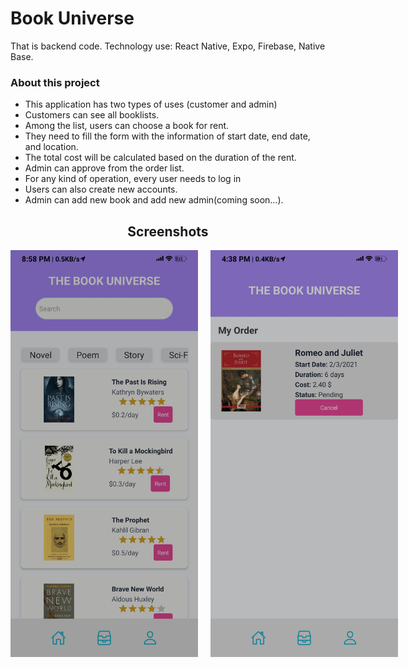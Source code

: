 # Book Universe

That is backend code. Technology use: React Native, Expo, Firebase, Native Base.


### About this project

- This application has two types of uses (customer and admin)
- Customers can see all booklists.
- Among the list, users can choose a book for rent.
- They need to fill the form with the information of start date, end date, and location.
- The total cost will be calculated based on the duration of the rent.
- Admin can approve from the order list.
- For any kind of operation, every user needs to log in
- Users can also create new accounts.
- Admin can add new book and add new admin(coming soon…).


<h2 align="center">Screenshots</h2>
<div align="center" style="display: flex;">
    <img style="margin-right: 20px" src="screenshot/home.jpg" width="300">
    <img src="screenshot/myorder.jpg" width="300">
</div>